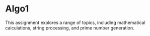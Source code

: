 # Algo1
This assignment explores a range of topics, including mathematical calculations, string processing, and prime number generation.
